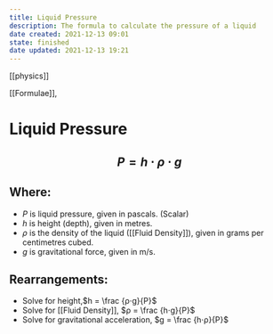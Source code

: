 ```yaml
---
title: Liquid Pressure
description: The formula to calculate the pressure of a liquid
date created: 2021-12-13 09:01
state: finished
date updated: 2021-12-13 19:21
---
```

[[physics]]

[[Formulae]],

# Liquid Pressure

## $$  P = h ⋅ ρ ⋅ g $$

## Where:

- $P$ is liquid pressure, given in pascals. (Scalar)
- $h$ is height (depth), given in metres.
- $ρ$ is the density of the liquid ([[Fluid Density]]), given in grams per centimetres cubed.
- $g$ is gravitational force, given in m/s.

## Rearrangements:

- Solve for height,$h = \frac {ρ⋅g}{P}$
- Solve for [[Fluid Density]], $ρ = \frac {h⋅g}{P}$
- Solve for gravitational acceleration,  $g = \frac {h⋅ρ}{P}$
